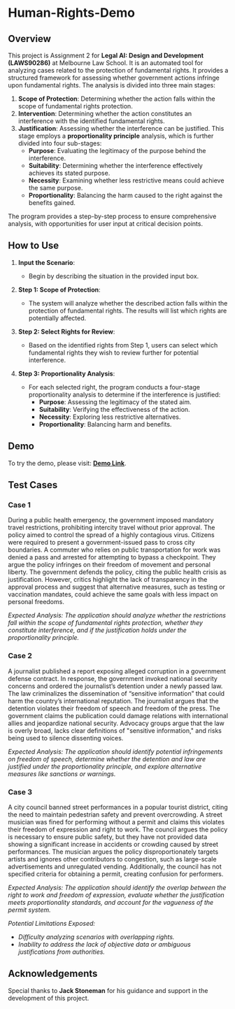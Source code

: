 # Human-Rights-Demo

## Overview

This project is Assignment 2 for **Legal AI: Design and Development (LAWS90286)** at Melbourne Law School. It is an automated tool for analyzing cases related to the protection of fundamental rights. It provides a structured framework for assessing whether government actions infringe upon fundamental rights. The analysis is divided into three main stages:

1. **Scope of Protection**: Determining whether the action falls within the scope of fundamental rights protection.
2. **Intervention**: Determining whether the action constitutes an interference with the identified fundamental rights.
3. **Justification**: Assessing whether the interference can be justified. This stage employs a **proportionality principle** analysis, which is further divided into four sub-stages:
   - **Purpose**: Evaluating the legitimacy of the purpose behind the interference.
   - **Suitability**: Determining whether the interference effectively achieves its stated purpose.
   - **Necessity**: Examining whether less restrictive means could achieve the same purpose.
   - **Proportionality**: Balancing the harm caused to the right against the benefits gained.

The program provides a step-by-step process to ensure comprehensive analysis, with opportunities for user input at critical decision points.


## How to Use

1. **Input the Scenario**:
   - Begin by describing the situation in the provided input box.
   
2. **Step 1: Scope of Protection**:
   - The system will analyze whether the described action falls within the protection of fundamental rights. The results will list which rights are potentially affected.

3. **Step 2: Select Rights for Review**:
   - Based on the identified rights from Step 1, users can select which fundamental rights they wish to review further for potential interference.

4. **Step 3: Proportionality Analysis**:
   - For each selected right, the program conducts a four-stage proportionality analysis to determine if the interference is justified:
     - **Purpose**: Assessing the legitimacy of the stated aim.
     - **Suitability**: Verifying the effectiveness of the action.
     - **Necessity**: Exploring less restrictive alternatives.
     - **Proportionality**: Balancing harm and benefits.


## Demo  
To try the demo, please visit: **[Demo Link](https://human-rights-demo-2s3qsvwtxj7smci6vzg4kr.streamlit.app/)**.  


## Test Cases

### Case 1

During a public health emergency, the government imposed mandatory travel restrictions, prohibiting intercity travel without prior approval. The policy aimed to control the spread of a highly contagious virus. Citizens were required to present a government-issued pass to cross city boundaries. A commuter who relies on public transportation for work was denied a pass and arrested for attempting to bypass a checkpoint. They argue the policy infringes on their freedom of movement and personal liberty. The government defends the policy, citing the public health crisis as justification. However, critics highlight the lack of transparency in the approval process and suggest that alternative measures, such as testing or vaccination mandates, could achieve the same goals with less impact on personal freedoms.

*Expected Analysis: The application should analyze whether the restrictions fall within the scope of fundamental rights protection, whether they constitute interference, and if the justification holds under the proportionality principle.*

### Case 2

A journalist published a report exposing alleged corruption in a government defense contract. In response, the government invoked national security concerns and ordered the journalist’s detention under a newly passed law. The law criminalizes the dissemination of “sensitive information” that could harm the country’s international reputation. The journalist argues that the detention violates their freedom of speech and freedom of the press. The government claims the publication could damage relations with international allies and jeopardize national security. Advocacy groups argue that the law is overly broad, lacks clear definitions of "sensitive information," and risks being used to silence dissenting voices.

*Expected Analysis: The application should identify potential infringements on freedom of speech, determine whether the detention and law are justified under the proportionality principle, and explore alternative measures like sanctions or warnings.*

### Case 3

A city council banned street performances in a popular tourist district, citing the need to maintain pedestrian safety and prevent overcrowding. A street musician was fined for performing without a permit and claims this violates their freedom of expression and right to work. The council argues the policy is necessary to ensure public safety, but they have not provided data showing a significant increase in accidents or crowding caused by street performances. The musician argues the policy disproportionately targets artists and ignores other contributors to congestion, such as large-scale advertisements and unregulated vending. Additionally, the council has not specified criteria for obtaining a permit, creating confusion for performers.

*Expected Analysis: The application should identify the overlap between the right to work and freedom of expression, evaluate whether the justification meets proportionality standards, and account for the vagueness of the permit system.*

*Potential Limitations Exposed:*
- *Difficulty analyzing scenarios with overlapping rights.*
- *Inability to address the lack of objective data or ambiguous justifications from authorities.*


## Acknowledgements
Special thanks to **Jack Stoneman** for his guidance and support in the development of this project.
